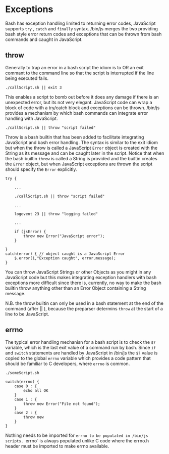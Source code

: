 # Exceptions

Bash has exception handling limited to returning error codes, JavaScript supports `try` , `catch` and `finally` syntax. /bin/js merges the two providing bash style error return codes and exceptions that can be thrown from bash commands and caught in JavaScript.

## throw

Generally to trap an error in a bash script the idiom is to OR an exit commant to the command line so that the script is interrupted if the line being executed fails.

    ./callScript.sh || exit 3

This enables a script to bomb out before it does any damage if there is an unexpected error, but its not very elegant.  JavaScript code can wrap a block of code with a try/catch block and exceptions can be thrown. /bin/js provides a mechanism by which bash commands can integrate error handling with JavaScript.

    ./callScript.sh || throw "script failed"

Throw is a bash builtin that has been added to facilitate integrating JavaScript and bash error handling.  The syntax is similar to the exit idiom but when the throw is called a JavaScript `Error` object is created with the String as its message and can be caught later in the script.  Notice that when the bash builtin `throw` is called a String is provided and the builtin creates the `Error` object, but when JavaScript exceptions are thrown the script should specify the `Error` explicitly.

    try {
    
        ...
        
        ./callScript.sh || throw "script failed"
        
        ...
        
        logevent 23 || throw "logging failed"
        
        ...
        
        if (jsError) { 
            throw new Error("JavaScript error");
        }
        
    }
    catch(error) { // object caught is a JavaScript Error
		$.error(1,"Exception caught", error.message);
    }

You can throw JavaScript Strings or other Objects as you might in any JavaScript code but this makes integrating exception handlers with bash exceptions more difficult since there is, currently, no way to make the bash builtin throw anything other than an Error Object containing a String message.

N.B. the throw builtin can only be used in a bash statement at the end of the command (after || ), because the preparser determins `throw` at the start of a line to be JavaScript.

## errno

The typical error handling mechanisn for a bash script is to check the `$?` variable, which is the last exit value of a command run by bash.  Since `if` and `switch` statements are handled by JavaScript in /bin/js the `$?` value is copied to the global `errno` variable which provides a code pattern that should be familiar to C developers, where `errno` is common.

    ./someScript.sh

    switch(errno) {
        case 0 : {
            echo all OK
        }
        case 1 : {
            throw new Error("File not found");
        }
        case 2 : {
            throw new
        }
    }

Nothing needs to be imported for `errno to be populated in /bin/js scripts. `errno` is always populated unlike C code where the errno.h header must be imported to make errno available.

